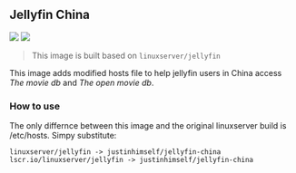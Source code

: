 ## Jellyfin China

![](https://img.shields.io/badge/x86_64-red)
![](https://img.shields.io/badge/ARM_64-ff69b4)

> This image is built based on `linuxserver/jellyfin`

This image adds modified hosts file to help jellyfin users in China access *The movie db* and *The open movie db*.

### How to use 

The only differnce between this image and the original linuxserver build is /etc/hosts. Simpy substitute:

```
linuxserver/jellyfin -> justinhimself/jellyfin-china
lscr.io/linuxserver/jellyfin -> justinhimself/jellyfin-china
```